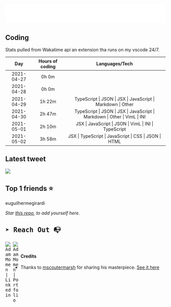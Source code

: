 
![test image size](/assets/welcome_message.gif)

## Coding
Stats pulled from Wakatime api an extension tha runs on my vscode 24/7.

|Day|Hours of coding|Languages/Tech|
|:-:|:-:|:-:|
|2021-04-27|0h 0m||
|2021-04-28|0h 0m||
|2021-04-29|1h 22m|TypeScript &#124; JSON &#124; JSX &#124; JavaScript &#124; Markdown &#124; Other|
|2021-04-30|2h 47m|TypeScript &#124; JSON &#124; JSX &#124; JavaScript &#124; Markdown &#124; Other &#124; VimL &#124; INI|
|2021-05-01|2h 10m|JSX &#124; JavaScript &#124; JSON &#124; VimL &#124; INI &#124; TypeScript|
|2021-05-02|3h 58m|JSX &#124; TypeScript &#124; JavaScript &#124; CSS &#124; JSON &#124; HTML|

## Latest tweet
[<img src="<tweet-image-url>" width="400">](<tweet-url>)

## Top 1 friends ⭐️
euguilhermegirardi

*Star [this repo](https://github.com/AdamMomen/AdamMomen), to add yourself here.*


<samp>

## ➤ Reach Out :mailbox_with_no_mail:

>
  <a href="https://www.linkedin.com/in/adam-momen-99596275/">
     <img align="left" alt="Adam Momen | Linkedin" width="24px" src="./assets/Linkedin.svg" />
   </a>

   <a href="https://adammomen.com/">
     <img align="left" alt="Adam Momen | Portfolio" width="24px" src="./assets/web.svg" />
   </a>

</samp>

<br>

#### Credits
* Thanks to [mscoutermarsh](https://github.com/mscoutermarsh) for sharing his masterpiece. [See it here](https://github.com/mscoutermarsh/mscoutermarsh)